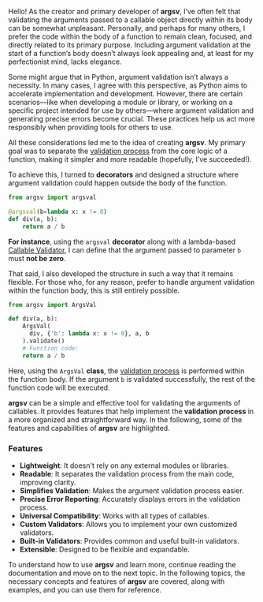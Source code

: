 Hello! As the creator and primary developer of **argsv**, I’ve often felt that validating the arguments passed to a callable object directly within its body can be somewhat unpleasant. Personally, and perhaps for many others, I prefer the code within the body of a function to remain clean, focused, and directly related to its primary purpose. Including argument validation at the start of a function’s body doesn’t always look appealing and, at least for my perfectionist mind, lacks elegance.

Some might argue that in Python, argument validation isn’t always a necessity. In many cases, I agree with this perspective, as Python aims to accelerate implementation and development. However, there are certain scenarios—like when developing a module or library, or working on a specific project intended for use by others—where argument validation and generating precise errors become crucial. These practices help us act more responsibly when providing tools for others to use.

All these considerations led me to the idea of creating **argsv**. My primary goal was to separate the [validation process](https://github.com/mimseyedi/argsv/wiki/2.-Validation-Process) from the core logic of a function, making it simpler and more readable (hopefully, I’ve succeeded!).

To achieve this, I turned to **decorators** and designed a structure where argument validation could happen outside the body of the function. 

```python
from argsv import argsval

@argsval(b=lambda x: x != 0)
def div(a, b):
    return a / b
```

**For instance**, using the `argsval` **decorator** along with a lambda-based [Callable Validator](https://github.com/mimseyedi/argsv/wiki/3.-Validators#33-callable-validators-), I can define that the argument passed to parameter `b` must **not be zero**.

That said, I also developed the structure in such a way that it remains flexible. For those who, for any reason, prefer to handle argument validation within the function body, this is still entirely possible.

```python
from argsv import ArgsVal

def div(a, b):
    ArgsVal(
      div, {'b': lambda x: x != 0}, a, b
    ).validate()
    # Function code:
    return a / b
```
Here, using the `ArgsVal` **class**, the [validation process](https://github.com/mimseyedi/argsv/wiki/2.-Validation-Process) is performed within the function body. If the argument `b` is validated successfully, the rest of the function code will be executed.

**argsv** can be a simple and effective tool for validating the arguments of callables. It provides features that help implement the **validation process** in a more organized and straightforward way. In the following, some of the features and capabilities of **argsv** are highlighted.

### Features
- **Lightweight**: It doesn't rely on any external modules or libraries.  
- **Readable**: It separates the validation process from the main code, improving clarity.  
- **Simplifies Validation**: Makes the argument validation process easier.  
- **Precise Error Reporting**: Accurately displays errors in the validation process.  
- **Universal Compatibility**: Works with all types of callables.  
- **Custom Validators**: Allows you to implement your own customized validators.  
- **Built-in Validators**: Provides common and useful built-in validators.  
- **Extensible**: Designed to be flexible and expandable.

To understand how to use **argsv** and learn more, continue reading the documentation and move on to the next topic. In the following topics, the necessary concepts and features of **argsv** are covered, along with examples, and you can use them for reference.